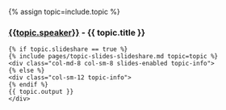 {% assign topic=include.topic %}

<article class="topic" id="{{ topic.id }}">
	<h3 class="title"><a href="/speakers#{{ topic.id }}">{{topic.speaker}}</a> - {{ topic.title }}</h3>

	{% if topic.slideshare == true %}
    {% include pages/topic-slides-slideshare.md topic=topic %}
	<div class="col-md-8 col-sm-8 slides-enabled topic-info">
	{% else %}
	<div class="col-sm-12 topic-info">
	{% endif %}
	{{ topic.output }}
	</div>
</article>